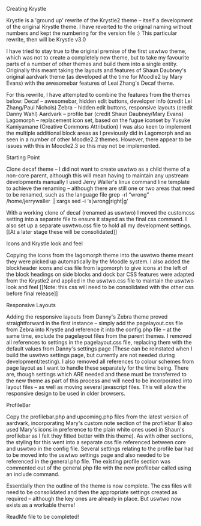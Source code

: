 ﻿Creating Krystle

Krystle is a 'ground up' rewrite of the Krystle2 theme – itself a development of the original Krystle theme. I have reverted to the original naming without numbers and kept the numbering for the version file :) This particular rewrite, then will be Krystle v3.0

I have tried to stay true to the original premise of the first uswtwo theme, which was not to create a completely new theme, but to take my favourite parts of a number of other themes and build them into a single entity. Originally this meant taking the layouts and features of Shaun Daubney's original aardvark theme (as developed at the time for Moodle2 by Mary Evans) with the awesomebar features of Leai Zhang's Decaf theme.

For this rewrite, I have attempted to combine the features from the themes below:
Decaf – awesomebar, hidden edit buttons, developer info (credit Lei Zhang/Paul Nichols)
Zebra – hidden edit buttons, responsive layouts (credit Danny Wahl)
Aardvark – profile bar (credit Shaun Daubney/Mary Evans)
Lagomorph – replacement icon set, based on the fugue iconset by Yusuke Kamiyamane (Creative Commons Attribution)
I was also keen to implement the multiple additional block areas as I previously did in Lagomorph and as seen in a number of other Moodle2.2 themes. However, there appear to be issues with this in Moodle2.3 so this may not be implemented.


Starting Point

Clone decaf theme – I did not want to create uswtwo as a child theme of a non-core parent, although this will mean having to maintain any upstream developments manually
I used Jerry Waller's linux command line template to achieve the renaming – although there are still one or two areas that need to be renamed, such as the language file
	grep -rl “wrong” /home/jerrywaller  | xargs sed -i ‘s|wrong|right|g’

With a working clone of decaf (renamed as uswtwo) I moved the customcss setting into a separate file to ensure it stayed as the final css command. I also set up a separate uswtwo.css file to hold all my development settings. [[At a later stage these will be consolidated]]


Icons and Krystle look and feel

Copying the icons from the lagomorph theme into the uswtwo theme meant they were picked up automatically by the Moodle system.
I also added the blockheader icons and css file from lagomorph to give icons at the left of the block headings on side blocks and dock bar
CSS features were adapted from the Krystle2 and applied in the uswtwo.css file to maintain the uswtwo look and feel [[Note: this css will need to be consolidated with the other css before final release]]


Responsive Layouts

Adding the responsive layouts from Danny's Zebra theme proved straightforward in the first instance – simply add the pagelayout.css file from Zebra into Krystle and reference it into the config.php file – at the same time, exclude the pagelayout files from the parent themes.
I removed all references to settings in the pagelayout.css file, replacing them with the default values from Danny's settings page (These can be reinstated when I build the uswtwo settings page, but currently are not needed during development/testing). I also removed all references to colour schemes from page layout as I want to handle these separately for the time being.
There are, though settings which ARE needed and these must be transferred to the new theme as part of this process and will need to be incorporated into layout files – as well as moving several javascript files. This will allow the responsive design to be used in older browsers.


ProfileBar

Copy the profilebar.php and upcoming.php files from the latest version of aardvark, incorporating Mary's custom note section of the profilebar (I also used Mary's icons in preference to the plain white ones used in Shaun's profilebar as I felt they fitted better with this theme). As with other sections, the styling for this went into a separate css file referenced between core and uswtwo in the config file. Several settings relating to the profile bar had to be moved into the uswtwo settings page and also needed to be referenced in the general.php file. The existing profile section was commented out of the general.php file with the new profilebar called using an include command.


Essentially then the outline of the theme is now complete.
The css files will need to be consolidated and then the appropriate settings created as required – although the key ones are already in place. But uswtwo now exists as a workable theme!

ReadMe file to be completed!
